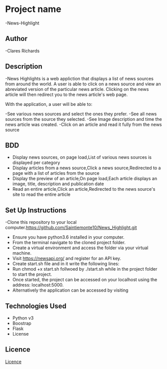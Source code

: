 # Project name
-News-Highlight

## Author

-Clares Richards

## Description

-News Highlights is a web appliction that displays a list of news sources from around the world. A user is able to click on a news source and view an abreviated version of the particular news article. Clicking on the news article will then redirect you to the news article's web page.

With the application, a user will be able to:

-See various news sources and select the ones they prefer.
-See all news sources from the source they selected.
-See Image description and time the news article was created.
-Click on an article and read it fully from the news source

## BDD
- Display news sources,	on page load,List of various news sources is displayed per category
- Display articles from a news source,Click a news source,Redirected to a page with a list of articles from the source
- Display the preview of an article,On page load,Each article displays an image, title, description and publication date
- Read an entire article,Click an article,Redirected to the news source's site to read the entire article

## Set Up Instructions
-Clone this repository to your local computer.https://github.com/Saintiemonte10/News_Highlight.git
- Ensure you have python3.6 installed in your computer.
- From the terminal navigate to the cloned project folder.
- Create a virtual environment and access the folder via your virtual machine.
- Visit https://newsapi.org/ and register for an API key.
- Create start.sh file and in it write the following lines:
- Run chmod +x start.sh follwoed by ./start.sh while in the project folder to start the project.
- Once started, the project can be accessed on your localhost using the address: localhost:5000.
- Alternatively the application can be accessed by visiting

## Technologies Used

- Python v3
- Boostrap
- Flask
- License

## Licence
[Licence](./LICENCE)